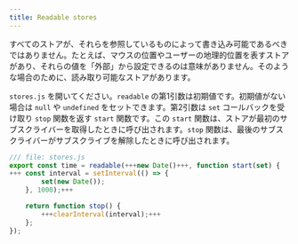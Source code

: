 ```yaml
---
title: Readable stores
---
```


すべてのストアが、それらを参照しているものによって書き込み可能であるべきではありません。たとえば、マウスの位置やユーザーの地理的位置を表すストアがあり、それらの値を「外部」から設定できるのは意味がありません。そのような場合のために、読み取り可能なストアがあります。

`stores.js` を開いてください。`readable` の第1引数は初期値です。初期値がない場合は `null` や `undefined` をセットできます。第2引数は `set` コールバックを受け取り `stop` 関数を返す `start` 関数です。この `start` 関数は、ストアが最初のサブスクライバーを取得したときに呼び出されます。`stop` 関数は、最後のサブスクライバーがサブスクライブを解除したときに呼び出されます。

```js
/// file: stores.js
export const time = readable(+++new Date()+++, function start(set) {
+++	const interval = setInterval(() => {
		set(new Date());
	}, 1000);+++

	return function stop() {
		+++clearInterval(interval);+++
	};
});
```

